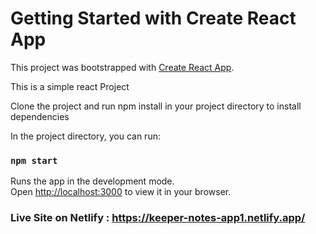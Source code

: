 # Getting Started with Create React App

This project was bootstrapped with [Create React App](https://github.com/facebook/create-react-app).

This is a simple react Project

Clone the project and run npm install in your project directory to install dependencies

In the project directory, you can run:

### `npm start`

Runs the app in the development mode.\
Open [http://localhost:3000](http://localhost:3000) to view it in your browser.

### Live Site on Netlify : https://keeper-notes-app1.netlify.app/
